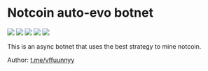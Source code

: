 # Notcoin auto-evo botnet

![](https://img.shields.io/badge/Python-3.12-blue?logo=python&logoColor=white&style=for-the-badge)
![](https://img.shields.io/github/license/vffuunnyy/notcoin_botnet?style=for-the-badge)
![](https://img.shields.io/github/languages/top/vffuunnyy/notcoin_botnet?style=for-the-badge)
![](https://img.shields.io/github/languages/code-size/vffuunnyy/notcoin_botnet?style=for-the-badge)
![](https://img.shields.io/github/stars/vffuunnyy/notcoin_botnet?style=for-the-badge)

This is an async botnet that uses the best strategy to mine notcoin.

Author: [t.me/vffuunnyy](https://t.me/vffuunnyy)